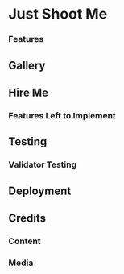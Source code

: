 # Just Shoot Me
### Features


## Gallery

## Hire Me

### Features Left to Implement

## Testing
### Validator Testing

## Deployment

## Credits
### Content
### Media

